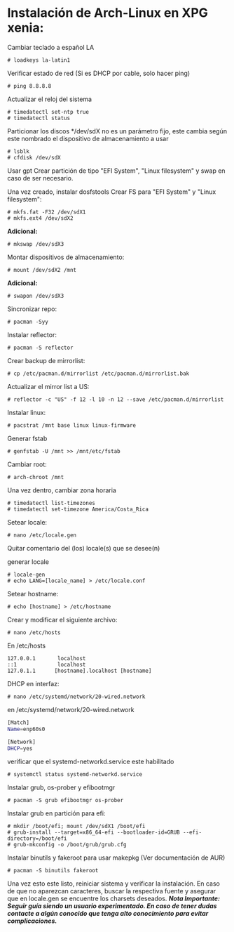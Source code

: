 # Instalación de Arch-Linux en XPG xenia:

Cambiar teclado a español LA

```
# loadkeys la-latin1
```

Verificar estado de red (Si es DHCP por cable, solo hacer ping)

```
# ping 8.8.8.8
```

Actualizar el reloj del sistema

```
# timedatectl set-ntp true
# timedatectl status
```

Particionar los discos
*/dev/sdX no es un parámetro fijo, este cambia según este nombrado el dispositivo de almacenamiento a usar

```
# lsblk
# cfdisk /dev/sdX
```

Usar gpt
Crear partición de tipo "EFI System", "Linux filesystem" y swap en caso de ser necesario.

Una vez creado, instalar dosfstools
Crear FS para "EFI System" y "Linux filesystem":

```
# mkfs.fat -F32 /dev/sdX1
# mkfs.ext4 /dev/sdX2
```

**Adicional:**

```
# mkswap /dev/sdX3
```

Montar dispositivos de almacenamiento:

```
# mount /dev/sdX2 /mnt
```

**Adicional:**

```
# swapon /dev/sdX3
```

Sincronizar repo:

```
# pacman -Syy
```

Instalar reflector:

```
# pacman -S reflector
```

Crear backup de mirrorlist:

```
# cp /etc/pacman.d/mirrorlist /etc/pacman.d/mirrorlist.bak
```

Actualizar el mirror list a US:

```
# reflector -c "US" -f 12 -l 10 -n 12 --save /etc/pacman.d/mirrorlist
```

Instalar linux:

```
# pacstrat /mnt base linux linux-firmware
```

Generar fstab

```
# genfstab -U /mnt >> /mnt/etc/fstab
```

Cambiar root:

```
# arch-chroot /mnt
```

Una vez dentro, cambiar zona horaria

```
# timedatectl list-timezones
# timedatectl set-timezone America/Costa_Rica
```

Setear locale:

```
# nano /etc/locale.gen
```

Quitar comentario del (los) locale(s) que se desee(n)

generar locale

```
# locale-gen
# echo LANG=[locale_name] > /etc/locale.conf
```

Setear hostname:

```
# echo [hostname] > /etc/hostname
```

Crear y modificar el siguiente archivo:

```
# nano /etc/hosts
```

En /etc/hosts

```
127.0.0.1       localhost
::1             localhost
127.0.1.1      [hostname].localhost [hostname]
```

DHCP en interfaz:

```
# nano /etc/systemd/network/20-wired.network
```

en /etc/systemd/network/20-wired.network

```bash
[Match]
Name=enp60s0

[Network]
DHCP=yes
```

verificar que el systemd-networkd.service este habilitado

```
# systemctl status systemd-networkd.service
```

Instalar grub, os-prober y efibootmgr

```
# pacman -S grub efibootmgr os-prober
```

Instalar grub en partición para efi:

```
# mkdir /boot/efi; mount /dev/sdX1 /boot/efi
# grub-install --target=x86_64-efi --bootloader-id=GRUB --efi-directory=/boot/efi
# grub-mkconfig -o /boot/grub/grub.cfg
```

Instalar binutils y fakeroot para usar makepkg (Ver documentación de AUR)

```
# pacman -S binutils fakeroot
```

Una vez esto este listo, reiniciar sistema y verificar la instalación.
En caso de que no aparezcan caracteres, buscar la respectiva fuente y asegurar que en locale.gen se encuentre los charsets deseados.
***Nota Importante: Seguir guía siendo un usuario experimentado. En caso de tener dudas contacte a algún conocido que tenga alto conocimiento para evitar complicaciones.***

